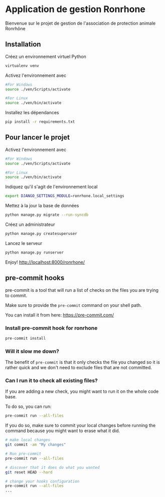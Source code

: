 # Application de gestion Ronrhone

Bienvenue sur le projet de gestion de l'association de protection animale Ronrhône

## Installation

Créez un environnement virtuel Python

```bash
virtualenv venv
```

Activez l'environnement avec

```bash
#For Windows
source ./ven/Scripts/activate

#For Linux
source ./ven/bin/activate
```

Installez les dépendances

```bash
pip install -r requirements.txt
```

## Pour lancer le projet

Activez l'environnement avec

```bash
#For Windows
source ./ven/Scripts/activate

#For Linux
source ./ven/bin/activate
```

Indiquez qu'il s'agit de l'environnement local

```bash
export DJANGO_SETTINGS_MODULE=ronrhone.local_settings
```

Mettez à la jour la base de données

```bash
python manage.py migrate --run-syncdb
```

Créez un administrateur

```bash
python manage.py createsuperuser
```

Lancez le serveur

```bash
python manage.py runserver
```

Enjoy! <http://localhost:8000/ronrhone/>

## pre-commit hooks

pre-commit is a tool that will run a list of checks on the files you are trying to commit.

Make sure to provide the `pre-commit` command on your shell path.

You can install it from here: <https://pre-commit.com/>

### Install pre-commit hook for ronrhone

```bash
pre-commit install
```

### Will it slow me down?

The benefit of `pre-commit` is that it only checks the file you changed so it is rather quick and we don't need to exclude files that are not committed.

### Can I run it to check all existing files?

If you are adding a new check, you might want to run it on the whole code base.

To do so, you can run:

```bash
pre-commit run --all-files
```

If you do so, make sure to commit your local changes before running
the command because you might want to erase what it did.

```bash
# make local changes
git commit -am "My changes"

# Run pre-commit
pre-commit run --all-files

# discover that it does do what you wanted
git reset HEAD --hard

# change your hooks configuration
pre-commit run --all-files
...
```
